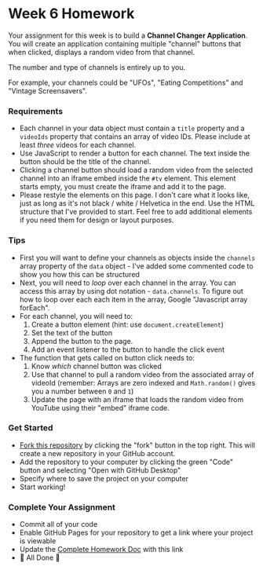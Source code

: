 # Week 6 Homework

Your assignment for this week is to build a __Channel Changer Application__.  You will create an application containing multiple "channel" buttons that when clicked, displays a random video from that channel.

The number and type of channels is entirely up to you.

For example, your channels could be "UFOs", "Eating Competitions" and "Vintage Screensavers".

### Requirements
- Each channel in your data object must contain a `title` property and a `videoIds` property that contains an array of video IDs.  Please include at least _three_ videos for each channel.
- Use JavaScript to render a button for each channel.  The text inside the button should be the title of the channel.
- Clicking a channel button should load a random video from the selected channel into an iframe embed inside the `#tv` element.  This element starts empty, you must create the iframe and add it to the page.
- Please restyle the elements on this page.  I don't care what it looks like, just as long as it's not black / white / Helvetica in the end. Use the HTML structure that I've provided to start. Feel free to add additional elements if you need them for design or layout purposes.

### Tips
- First you will want to define your channels as objects inside the `channels` array property of the `data` object - I've added some commented code to show you how this can be structured
- Next, you will need to _loop_ over each channel in the array.  You can access this array by using dot notation - `data.channels`.  To figure out how to loop over each each item in the array, Google "Javascript array forEach".
- For each channel, you will need to:
  1. Create a button element (hint: use `document.createElement`)
  2. Set the text of the button
  3. Append the button to the page.
  4. Add an event listener to the button to handle the click event
- The function that gets called on button click needs to:
  1. Know _which_ channel button was clicked
  2. Use that channel to pull a random video from the associated array of videoId (remember: Arrays are zero indexed and `Math.random()` gives you a number between `0` and `1`)
  3. Update the page with an iframe that loads the random video from YouTube using their "embed" iframe code.


### Get Started

- [Fork this repository](https://docs.github.com/en/get-started/quickstart/fork-a-repo) by clicking the "fork" button in the top right.  This will create a new repository in your GitHub account.
- Add the repository to your computer by clicking the green "Code" button and selecting "Open with GitHub Desktop"
- Specify where to save the project on your computer
- Start working!

### Complete Your Assignment

- Commit all of your code
- Enable GitHub Pages for your repository to get a link where your project is viewable
- Update the [Complete Homework Doc](https://www.dropbox.com/scl/fi/v1gldrcikmjgicpaa40tq/Week-6-Homework-Completed.paper?dl=0&rlkey=o5pdpws97a26o418ayjzv1v2o) with this link
- 🏁 All Done 🏁
